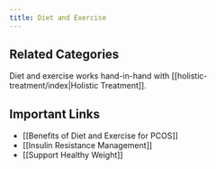 ```yaml
---
title: Diet and Exercise
---
```

## Related Categories
 Diet and exercise works hand-in-hand with [[holistic-treatment/index|Holistic Treatment]].

## Important Links
* [[Benefits of Diet and Exercise for PCOS]]
* [[Insulin Resistance Management]]
* [[Support Healthy Weight]]

